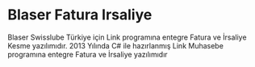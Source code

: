 # Blaser Fatura Irsaliye
Blaser Swisslube Türkiye için Link programına entegre Fatura ve İrsaliye Kesme yazılımıdır.
2013 Yılında C# ile hazırlanmış Link Muhasebe programına entegre Fatura ve İrsaliye yazılımıdır
